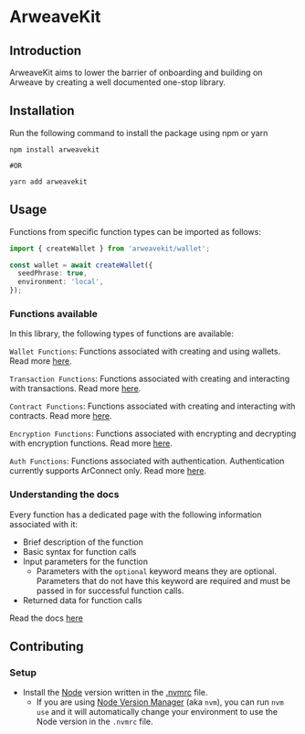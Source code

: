 # ArweaveKit

## Introduction

ArweaveKit aims to lower the barrier of onboarding and building on Arweave by creating a well documented one-stop library.

## Installation

Run the following command to install the package using npm or yarn

```
npm install arweavekit

#OR

yarn add arweavekit
```

## Usage

Functions from specific function types can be imported as follows:

```ts
import { createWallet } from 'arweavekit/wallet';

const wallet = await createWallet({
  seedPhrase: true,
  environment: 'local',
});
```

### Functions available

In this library, the following types of functions are available:

`Wallet Functions`: Functions associated with creating and using wallets. Read more [here](https://docs.arweavekit.com/wallets/introduction).

`Transaction Functions`: Functions associated with creating and interacting with transactions. Read more [here](https://docs.arweavekit.com/transactions/introduction).

`Contract Functions`: Functions associated with creating and interacting with contracts. Read more [here](https://docs.arweavekit.com/smart-contracts/introduction-to-smart-contracts).

`Encryption Functions`: Functions associated with encrypting and decrypting with encryption functions. Read more [here](https://docs.arweavekit.com/encryption/introduction-to-encryption).

`Auth Functions`: Functions associated with authentication. Authentication currently supports ArConnect only. Read more [here](https://docs.arweavekit.com/auth/introduction-to-auth).

### Understanding the docs

Every function has a dedicated page with the following information associated with it:

- Brief description of the function
- Basic syntax for function calls
- Input parameters for the function
  - Parameters with the `optional` keyword means they are optional. Parameters that do not have this keyword are required and must be passed in for successful function calls.
- Returned data for function calls

Read the docs [here](https://community-labs.gitbook.io/arweavekit-docs/permawebjs/introduction)

## Contributing

### Setup

- Install the [Node](https://nodejs.org/) version written in the [.nvmrc](.nvmrc) file.
  - If you are using [Node Version Manager](https://github.com/nvm-sh/nvm) (aka `nvm`), you can run `nvm use` and it will automatically change your environment to use the Node version in the `.nvmrc` file.
